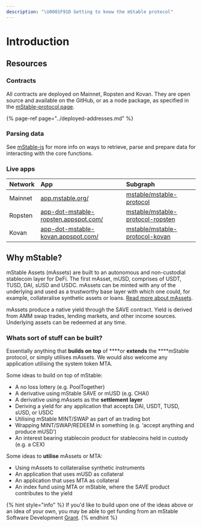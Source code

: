```yaml
---
description: "\U0001F91D Getting to know the mStable protocol"
---
```


# Introduction

## Resources

### **Contracts**

All contracts are deployed on Mainnet, Ropsten and Kovan. They are open source and available on the GitHub, or as a node package, as specified in the [mStable-protocol page](../integrating-mstable/).

{% page-ref page="../deployed-addresses.md" %}

### Parsing data

See [mStable-js](../mstable-js.md) for more info on ways to retrieve, parse and prepare data for interacting with the core functions.

### Live apps

| Network | App | Subgraph |
| :--- | :--- | :--- |
| Mainnet | [app.mstable.org/](https://app.mstable.org/) | [mstable/mstable-protocol](https://thegraph.com/explorer/subgraph/mstable/mstable-protocol) |
| Ropsten | [app-dot-mstable-ropsten.appspot.com/](http://app-dot-mstable-ropsten.appspot.com/) | [mstable/mstable-protocol-ropsten](https://thegraph.com/explorer/subgraph/mstable/mstable-protocol-ropsten) |
| Kovan | [app-dot-mstable-kovan.appspot.com/](https://app-dot-mstable-kovan.appspot.com/) | [mstable/mstable-protocol-kovan](https://thegraph.com/explorer/subgraph/mstable/mstable-protocol-kovan) |

## Why mStable?

mStable Assets \(mAssets\) are built to an autonomous and non-custodial stablecoin layer for DeFi. The first mAsset, mUSD, comprises of USDT, TUSD, DAI, sUSD and USDC. mAssets can be minted with any of the underlying and used as a trustworthy base layer with which one could, for example, collateralise synthetic assets or loans. [Read more about mAssets](https://docs.mstable.org/mstable-assets/massets).

mAssets produce a native yield through the SAVE contract. Yield is derived from AMM swap trades, lending markets, and other income sources. Underlying assets can be redeemed at any time.

### Whats sort of stuff can be built? <a id="bb4f"></a>

Essentially anything that **builds on top** of ****or **extends** the ****mStable protocol, or simply utilises mAssets. We would also welcome any application utilising the system token MTA.

Some ideas to build on top of mStable:

* A no loss lottery \(e.g. PoolTogether\)
* A derivative using mStable SAVE or mUSD \(e.g. CHAI\)
* A derivative using mAssets as the **settlement** **layer**
* Deriving a yield for any application that accepts DAI, USDT, TUSD, sUSD, or USDC
* Utilising mStable MINT/SWAP as part of an trading bot
* Wrapping MINT/SWAP/REDEEM in something \(e.g. ‘accept anything and produce mUSD’\)
* An interest bearing stablecoin product for stablecoins held in custody \(e.g. a CEX\)

Some ideas to **utilise** mAssets or MTA:

* Using mAssets to collateralise synthetic instruments
* An application that uses mUSD as collateral
* An application that uses MTA as collateral
* An index fund using MTA or mStable, where the SAVE product contributes to the yield

{% hint style="info" %}
If you'd like to build upon one of the ideas above or an idea of your own, you may be able to get funding from an mStable Software Development [Grant](../../grants-program.md).
{% endhint %}

